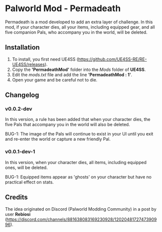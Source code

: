 # Palworld Mod - Permadeath

Permadeath is a mod developed to add an extra layer of challenge. In this mod, if your character dies, all your items, including equipped gear, and all five companion Pals, who accompany you in the world, will be deleted.

## Installation

1. To install, you first need UE4SS (<https://github.com/UE4SS-RE/RE-UE4SS/releases>).
2. Copy the **'PermadeathMod'** folder into the *Mods* folder of **UE4SS**.
3. Edit the *mods.txt* file and add the line **'PermadeathMod : 1'**.
4. Open your game and be careful not to die.

## Changelog

### v0.0.2-dev

In this version, a rule has been added that when your character dies, the five Pals that accompany you in the world will also be deleted.

BUG-1: The image of the Pals will continue to exist in your UI until you exit and re-enter the world or capture a new friendly Pal.

### v0.0.1-dev-1

In this version, when your character dies, all items, including equipped ones, will be deleted.

BUG-1: Equipped items appear as 'ghosts' on your character but have no practical effect on stats.

## Credits

The idea originated on Discord (Palworld Modding Community) in a post by user **Rebiosi** (<https://discord.com/channels/881638083169230928/1202048172747390996>).
